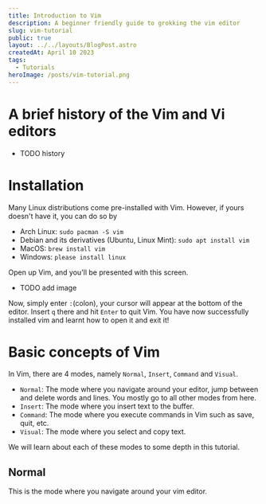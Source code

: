```yaml
---
title: Introduction to Vim
description: A beginner friendly guide to grokking the vim editor
slug: vim-tutorial
public: true
layout: ../../layouts/BlogPost.astro
createdAt: April 10 2023
tags:
  - Tutorials
heroImage: /posts/vim-tutorial.png
---
```


# A brief history of the Vim and Vi editors
- TODO history

# Installation
Many Linux distributions come pre-installed with Vim. However, if yours doesn't have it, you can do so by
- Arch Linux: `sudo pacman -S vim`
- Debian and its derivatives (Ubuntu, Linux Mint): `sudo apt install vim`
- MacOS: `brew install vim`
- Windows: `please install linux`

Open up Vim, and you'll be presented with this screen.

- TODO add image

Now, simply enter `:`(colon), your cursor will appear at the bottom of the editor. Insert `q` there and hit `Enter` to quit Vim. You have now successfully installed vim and learnt how to open it and exit it!

# Basic concepts of Vim
In Vim, there are 4 modes, namely `Normal`, `Insert`, `Command` and `Visual`.
- `Normal`: The mode where you navigate around your editor, jump between and delete words and lines. You mostly go to all other modes from here.
- `Insert`: The mode where you insert text to the buffer.
- `Command`: The mode where you execute commands in Vim such as save, quit, etc.
- `Visual`: The mode where you select and copy text.

We will learn about each of these modes to some depth in this tutorial.

## Normal
This is the mode where you navigate around your vim editor.
